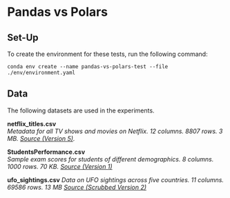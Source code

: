 # Pandas vs Polars

## Set-Up

To create the environment for these tests, run the following command:

```
conda env create --name pandas-vs-polars-test --file ./env/environment.yaml
```

## Data

The following datasets are used in the experiments.

**netflix_titles.csv**  
*Metadata for all TV shows and movies on Netflix. 12 columns. 8807 rows. 3 MB. [Source (Version 5)](https://www.kaggle.com/datasets/shivamb/netflix-shows).*

**StudentsPerformance.csv**  
*Sample exam scores for students of different demographics. 8 columns. 1000 rows. 70 KB. [Source (Version 1)](https://www.kaggle.com/datasets/spscientist/students-performance-in-exams)*

**ufo_sightings.csv**
*Data on UFO sightings across five countries. 11 columns. 69586 rows. 13 MB [Source (Scrubbed Version 2)](https://www.kaggle.com/datasets/NUFORC/ufo-sightings?select=scrubbed.csv)*
